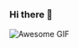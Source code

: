 ### Hi there 👋

![Awesome GIF](https://user-images.githubusercontent.com/74038190/212749447-bfb7e725-6987-49d9-ae85-2015e3e7cc41.gif)


<!--
**imaadh0/imaadh0** is a ✨ _special_ ✨ repository because its `README.md` (this file) appears on your GitHub profile.

Here are some ideas to get you started:

- 🔭 I’m currently working on ...
- 🌱 I’m currently learning ...
- 👯 I’m looking to collaborate on ...
- 🤔 I’m looking for help with ...
- 💬 Ask me about ...
- 📫 How to reach me: ...
- 😄 Pronouns: ...
- ⚡ Fun fact: ...
-->

